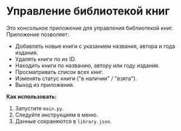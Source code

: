 # Управление библиотекой книг

Это консольное приложение для управления библиотекой книг.  Приложение позволяет:

* Добавлять новые книги с указанием названия, автора и года издания.
* Удалять книги по их ID.
* Находить книги по названию, автору или году издания.
* Просматривать список всех книг.
* Изменять статус книги ("в наличии" / "взята").
* Выход из приложения.

**Как использовать:**

1. Запустите `main.py`.
2. Следуйте инструкциям в меню.
3. Данные сохраняются в `library.json`.
